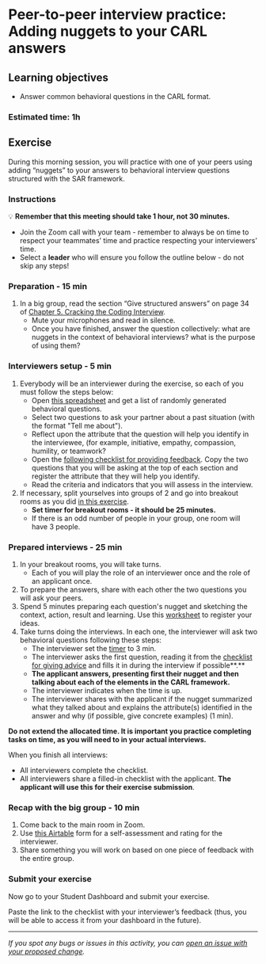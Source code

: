 # Peer-to-peer interview practice: Adding nuggets to your CARL answers

## Learning objectives

- Answer common behavioral questions in the CARL format.

### Estimated time: 1h

## Exercise

During this morning session, you will practice with one of your peers using adding “nuggets” to your answers to behavioral interview questions structured with the SAR framework.

### Instructions

💡 **Remember that this meeting should take 1 hour, not 30 minutes.**

- Join the Zoom call with your team - remember to always be on time to respect your teammates’ time and practice respecting your interviewers’ time.
- Select a **leader** who will ensure you follow the outline below - do not skip any steps!

### Preparation - 15 min

1. In a big group, read the section “Give structured answers” on page 34 of [Chapter 5. Cracking the Coding Interview](https://drive.google.com/file/d/1hQZzkNB4NeJ2vejNeqjUsy9ISnDsf98U/view).
   - Mute your microphones and read in silence.
   - Once you have finished, answer the question collectively: what are nuggets in the context of behavioral interviews? what is the purpose of using them?

### Interviewers setup - 5 min

1. Everybody will be an interviewer during the exercise, so each of you must follow the steps below:
   - Open [this spreadsheet](https://docs.google.com/spreadsheets/d/1pJ8BIhi39iYl6k498xqdAR_TfZhotunao2CTqF6L6Rs/edit#gid=2041017957) and get a list of randomly generated behavioral questions.
   - Select two questions to ask your partner about a past situation (with the format "Tell me about").
   - Reflect upon the attribute that the question will help you identify in the interviewee, (for example, initiative, empathy, compassion, humility, or teamwork?
   - Open the [following checklist for providing feedback](https://docs.google.com/document/d/1DrJNDzPpm_HCF9dyLOfmqxErlliP3ItiTpx3Wd8Bif8/edit#heading=h.za7e1fwup8u). Copy the two questions that you will be asking at the top of each section and register the attribute that they will help you identify.
   - Read the criteria and indicators that you will assess in the interview.
2. If necessary, split yourselves into groups of 2 and go into breakout rooms as you did [in this exercise](https://github.com/matovu-farid/curriculum-professional-skills/blob/main/job-search/job-searching-morning-session-using-breakout-rooms-for-interview-practice.md#what-are-breakout-rooms).
   - **Set timer for breakout rooms - it should be 25 minutes.**
   - If there is an odd number of people in your group, one room will have 3 people.

### Prepared interviews - 25 min

1. In your breakout rooms, you will take turns.
   - Each of you will play the role of an interviewer once and the role of an applicant once.
2. To prepare the answers, share with each other the two questions you will ask your peers.
3. Spend 5 minutes preparing each question's nugget and sketching the context, action, result and learning. Use this [worksheet](https://www.notion.so/microverse/%E2%80%8B%E2%80%8Bhttps://docs.google.com/document/d/1Wn_ZC7v_z6L29VPgQDXl_zroKC3XHKWbwYlmi2ktlgo/edit#) to register your ideas.
4. Take turns doing the interviews. In each one, the interviewer will ask two behavioral questions following these steps:
   - The interviewer set the [timer](https://vclock.com/timer/#countdown=00:03:00&date=2022-06-24T17:11:04&sound=xylophone&loop=1) to 3 min.
   - The interviewer asks the first question, reading it from the [checklist for giving advice](https://docs.google.com/document/d/1DrJNDzPpm_HCF9dyLOfmqxErlliP3ItiTpx3Wd8Bif8/edit#heading=h.za7e1fwup8u) and fills it in during the interview if possible**.**
   - **The applicant answers, presenting first their nugget and then talking about each of the elements in the CARL framework.**
   - The interviewer indicates when the time is up.
   - The interviewer shares with the applicant if the nugget summarized what they talked about and explains the attribute(s) identified in the answer and why (if possible, give concrete examples) (1 min).

**Do not extend the allocated time. It is important you practice completing tasks on time, as you will need to in your actual interviews.**

When you finish all interviews:

- All interviewers complete the checklist.
- All interviewers share a filled-in checklist with the applicant. **The applicant will use this for their exercise submission**.

### Recap with the big group - 10 min

1. Come back to the main room in Zoom.
2. Use [this Airtable](https://airtable.com/shrclyLFtL6b5fMdT) form for a self-assessment and rating for the interviewer.
3. Share something you will work on based on one piece of feedback with the entire group.

### Submit your exercise

Now go to your Student Dashboard and submit your exercise.

Paste the link to the checklist with your interviewer’s feedback (thus, you will be able to access it from your dashboard in the future).

---

_If you spot any bugs or issues in this activity, you can [open an issue with your proposed change](https://github.com/microverseinc/curriculum-transversal-skills/blob/main/git-github/articles/open_issue.md)._
